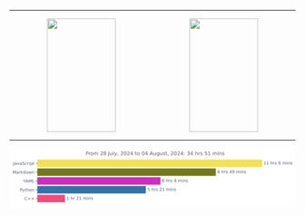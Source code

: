 ***

<p align="center" style="width: 100%;">
    <span style="width: 100%;">
        <img align="center" style="width: 49%;" height=200 src="https://github-readme-stats.vercel.app/api?username=JW5123&show_icons=true&theme=nightowl">
        <img align="center" style="width: 49%;" height=200 src="https://github-readme-stats.vercel.app/api/top-langs/?username=JW5123&theme=nightowl&layout=compact&langs_count=8">
    </span>
</p>

***

<img src="https://github.com/JW5123/JW5123/blob/main/images/stat.svg" alt="JW5123 WakaTime Activity">
